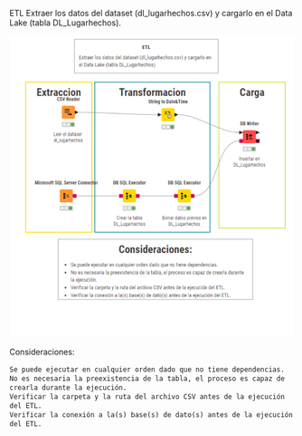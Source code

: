 ETL
Extraer los datos del dataset (dl_lugarhechos.csv) y cargarlo en el Data Lake (tabla DL_Lugarhechos).

![etl_dl_lugarhechos.png](DataLake/ETL/etl_dl_lugarhechos/etl_dl_lugarhechos.png)

Consideraciones:

    Se puede ejecutar en cualquier orden dado que no tiene dependencias.
    No es necesaria la preexistencia de la tabla, el proceso es capaz de crearla durante la ejecución.
    Verificar la carpeta y la ruta del archivo CSV antes de la ejecución del ETL.
    Verificar la conexión a la(s) base(s) de dato(s) antes de la ejecución del ETL.
